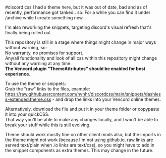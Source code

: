#discord css
I had a theme here, but it was out of date, bad and as of recently, performance got tanked.. so:
For a while you can find it under /archive while I create something new.

I'm also reworking the snippets, targeting discord's visual refresh that's finally being rolled out.

This repository is still in a stage where things might change in major ways without warning, so:  
No warranty, no promises for support.  
Any/all functionality and look of all css within this repository might change without any warning at any time.  
**The Vencord plugin "ThemeAttributes" should be enabled for best experience.**  

To use the theme or snippets:  
Grab the "raw" links to the files, example: https://raw.githubusercontent.com/nvhhr/discordcss/main/snippets/dashless-extended.theme.css - and drop the links into your Vencord online themes. 

Alternatively, download the file and put it in your theme folder or copypaste it into your quickCSS.  
That way you'll be able to make any changes locally, and I won't be able to break your stuff while this is still evolving.

Theme should work mostly fine on other client mods also, but the imports in the theme might not work (because I'm not using github.io, raw links are served text/plain when .io links are text/css), so you might have to add in the snippet components as extra themes. This may change in the future.

